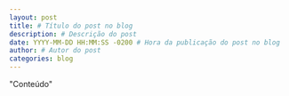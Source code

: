 ```yaml
---
layout: post
title: # Título do post no blog
description: # Descrição do post
date: YYYY-MM-DD HH:MM:SS -0200 # Hora da publicação do post no blog
author: # Autor do post
categories: blog
---
```

"Conteúdo"